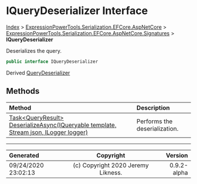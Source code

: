 ﻿# IQueryDeserializer Interface

[Index](../index.md) > [ExpressionPowerTools.Serialization.EFCore.AspNetCore](ExpressionPowerTools.Serialization.EFCore.AspNetCore.a.md) > [ExpressionPowerTools.Serialization.EFCore.AspNetCore.Signatures](ExpressionPowerTools.Serialization.EFCore.AspNetCore.Signatures.n.md) > **IQueryDeserializer**

Deserializes the query.

```csharp
public interface IQueryDeserializer
```

Derived  [QueryDeserializer](ExpressionPowerTools.Serialization.EFCore.AspNetCore.Middleware.QueryDeserializer.cs.md) 

## Methods

| Method | Description |
| :-- | :-- |
| [Task&lt;QueryResult> DeserializeAsync(IQueryable template, Stream json, ILogger logger)](ExpressionPowerTools.Serialization.EFCore.AspNetCore.Signatures.IQueryDeserializer.DeserializeAsync.m.md) | Performs the deserialization. |

---

| Generated | Copyright | Version |
| :-- | :-: | --: |
| 09/24/2020 23:02:13 | (c) Copyright 2020 Jeremy Likness. | 0.9.2-alpha |
